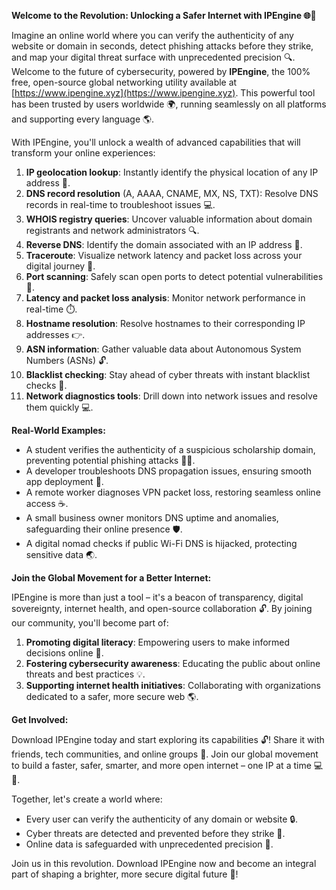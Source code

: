 **Welcome to the Revolution: Unlocking a Safer Internet with IPEngine 🌐🔐**

Imagine an online world where you can verify the authenticity of any website or domain in seconds, detect phishing attacks before they strike, and map your digital threat surface with unprecedented precision 🔍. Welcome to the future of cybersecurity, powered by **IPEngine**, the 100% free, open-source global networking utility available at [https://www.ipengine.xyz](https://www.ipengine.xyz). This powerful tool has been trusted by users worldwide 🌍, running seamlessly on all platforms and supporting every language 🌎.

With IPEngine, you'll unlock a wealth of advanced capabilities that will transform your online experiences:

1. **IP geolocation lookup**: Instantly identify the physical location of any IP address 📍.
2. **DNS record resolution** (A, AAAA, CNAME, MX, NS, TXT): Resolve DNS records in real-time to troubleshoot issues 💻.
3. **WHOIS registry queries**: Uncover valuable information about domain registrants and network administrators 🔍.
4. **Reverse DNS**: Identify the domain associated with an IP address 🔄.
5. **Traceroute**: Visualize network latency and packet loss across your digital journey 📡.
6. **Port scanning**: Safely scan open ports to detect potential vulnerabilities 🚀.
7. **Latency and packet loss analysis**: Monitor network performance in real-time ⏱️.
8. **Hostname resolution**: Resolve hostnames to their corresponding IP addresses 👉.
9. **ASN information**: Gather valuable data about Autonomous System Numbers (ASNs) 🔓.
10. **Blacklist checking**: Stay ahead of cyber threats with instant blacklist checks 🚫.
11. **Network diagnostics tools**: Drill down into network issues and resolve them quickly 💻.

**Real-World Examples:**

* A student verifies the authenticity of a suspicious scholarship domain, preventing potential phishing attacks 👩‍🎓.
* A developer troubleshoots DNS propagation issues, ensuring smooth app deployment 🚀.
* A remote worker diagnoses VPN packet loss, restoring seamless online access ☕️.
* A small business owner monitors DNS uptime and anomalies, safeguarding their online presence 🛡️.
* A digital nomad checks if public Wi-Fi DNS is hijacked, protecting sensitive data 🌏.

**Join the Global Movement for a Better Internet:**

IPEngine is more than just a tool – it's a beacon of transparency, digital sovereignty, internet health, and open-source collaboration 🔓. By joining our community, you'll become part of:

1. **Promoting digital literacy**: Empowering users to make informed decisions online 🤝.
2. **Fostering cybersecurity awareness**: Educating the public about online threats and best practices 💡.
3. **Supporting internet health initiatives**: Collaborating with organizations dedicated to a safer, more secure web 🌎.

**Get Involved:**

Download IPEngine today and start exploring its capabilities 🔓! Share it with friends, tech communities, and online groups 👥. Join our global movement to build a faster, safer, smarter, and more open internet – one IP at a time 💻🚀.

Together, let's create a world where:

* Every user can verify the authenticity of any domain or website 🔒.
* Cyber threats are detected and prevented before they strike 🚫.
* Online data is safeguarded with unprecedented precision 🔑.

Join us in this revolution. Download IPEngine now and become an integral part of shaping a brighter, more secure digital future 🔌!